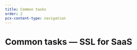 ```yaml
---
title: Common tasks
order: 2
pcx-content-type: navigation
---
```


# Common tasks — SSL for SaaS

<DirectoryListing path="/ssl-for-saas/common-tasks" />

